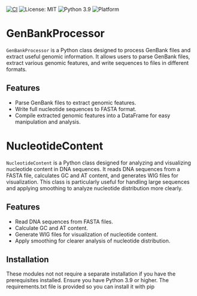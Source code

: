 [![CI](https://github.com/microbemax/dnabactanalyzer/actions/workflows/ci.yaml/badge.svg)](https://github.com/microbemax/dnabactanalyzer/actions/workflows/ci.yaml)
![License: MIT](https://img.shields.io/badge/license-MIT-green)
![Python 3.9](https://img.shields.io/badge/python-3.9+-blue.svg)
![Platform](https://img.shields.io/badge/platform-linux%20|%20osx%20|%20windows-lightgrey.svg)

# GenBankProcessor

`GenBankProcessor` is a Python class designed to process GenBank files and extract useful genomic information. It allows users to parse GenBank files, extract various genomic features, and write sequences to files in different formats.

## Features

- Parse GenBank files to extract genomic features.
- Write full nucleotide sequences to FASTA format.
- Compile extracted genomic features into a DataFrame for easy manipulation and analysis.


# NucleotideContent

`NucleotideContent` is a Python class designed for analyzing and visualizing nucleotide content in DNA sequences. It reads DNA sequences from a FASTA file, calculates GC and AT content, and generates WIG files for visualization. This class is particularly useful for handling large sequences and applying smoothing to analyze nucleotide distribution more clearly.

## Features

- Read DNA sequences from FASTA files.
- Calculate GC and AT content.
- Generate WIG files for visualization of nucleotide content.
- Apply smoothing for clearer analysis of nucleotide distribution.


## Installation

These modules not not require a separate installation if you have the prerequisites installed. Ensure you have Python 3.9 or higher. The requirements.txt file is provided so you can install it with pip

